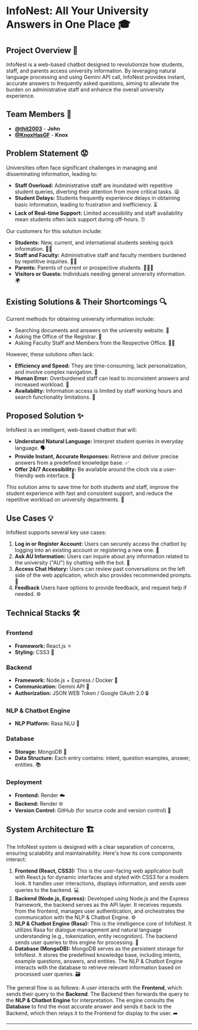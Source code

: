 # InfoNest: All Your University Answers in One Place 🎓

## Project Overview 🚀

InfoNest is a web-based chatbot designed to revolutionize how students, staff, and parents access university information. By leveraging natural language processing and using Gemini API call, InfoNest provides instant, accurate answers to frequently asked questions, aiming to alleviate the burden on administrative staff and enhance the overall university experience.

## Team Members 👥

*   **[@thit2003](https://github.com/thit2003)** - **John**
*   **[@KnoxHasGF](https://github.com/KnoxHasGF)** - **Knox**

## Problem Statement 😟

Universities often face significant challenges in managing and disseminating information, leading to:

*   **Staff Overload:** Administrative staff are inundated with repetitive student queries, diverting their attention from more critical tasks. 😫
*   **Student Delays:** Students frequently experience delays in obtaining basic information, leading to frustration and inefficiency. ⏳
*   **Lack of Real-time Support:** Limited accessibility and staff availability mean students often lack support during off-hours. ⏰

Our customers for this solution include:
*   **Students:** New, current, and international students seeking quick information. 🧑‍🎓
*   **Staff and Faculty:** Administrative staff and faculty members burdened by repetitive inquiries. 👨‍🏫
*   **Parents:** Parents of current or prospective students. 👨‍👩‍👧
*   **Visitors or Guests:** Individuals needing general university information. 🌍

## Existing Solutions & Their Shortcomings 🔍

Current methods for obtaining university information include:

*   Searching documents and answers on the university website. 📁
*   Asking the Office of the Registrar. 🏢
*   Asking Faculty Staff and Members from the Respective Office. 🧑‍💼

However, these solutions often lack:

*   **Efficiency and Speed:** They are time-consuming, lack personalization, and involve complex navigation. 🐌
*   **Human Error:** Overburdened staff can lead to inconsistent answers and increased workload. 📝
*   **Availability:** Information access is limited by staff working hours and search functionality limitations. 🚫

## Proposed Solution ✨

InfoNest is an intelligent, web-based chatbot that will:

*   **Understand Natural Language:** Interpret student queries in everyday language. 🗣️
*   **Provide Instant, Accurate Responses:** Retrieve and deliver precise answers from a predefined knowledge base. ✅
*   **Offer 24/7 Accessibility:** Be available around the clock via a user-friendly web interface. 🌙

This solution aims to save time for both students and staff, improve the student experience with fast and consistent support, and reduce the repetitive workload on university departments. 🌟

## Use Cases 💡

InfoNest supports several key use cases:

1.  **Log in or Register Account:** Users can securely access the chatbot by logging into an existing account or registering a new one. 🔐
2.  **Ask AU Information:** Users can inquire about any information related to the university ("AU") by chatting with the bot. 💬
3.  **Access Chat History:** Users can review past conversations on the left side of the web application, which also provides recommended prompts. 📜
4.  **Feedback** Users have options to provide feedback, and request help if needed. ⚙️

## Technical Stacks 🛠️

### Frontend
*   **Framework:** React.js ⚛️
*   **Styling:** CSS3 🎨

### Backend
*   **Framework:** Node.js + Express / Docker 🐍
*   **Communication:** Gemini API 🔗
*   **Authorization:** JSON WEB Token / Google OAuth 2.0 🔒

### NLP & Chatbot Engine
*   **NLP Platform:** Rasa NLU 🤖

### Database
*   **Storage:** MongoDB 🍃
*   **Data Structure:** Each entry contains: intent, question examples, answer, entities. 📚

### Deployment
*   **Frontend:** Render ☁️
*   **Backend:** Render 🌐
*   **Version Control:** GitHub (for source code and version control) 🐙

## System Architecture 🏗️

The InfoNest system is designed with a clear separation of concerns, ensuring scalability and maintainability. Here's how its core components interact:

1.  **Frontend (React, CSS3):** This is the user-facing web application built with React.js for dynamic interfaces and styled with CSS3 for a modern look. It handles user interactions, displays information, and sends user queries to the backend. 💻
2.  **Backend (Node.js, Express):** Developed using Node.js and the Express framework, the backend serves as the API layer. It receives requests from the frontend, manages user authentication, and orchestrates the communication with the NLP & Chatbot Engine. ⚙️
3.  **NLP & Chatbot Engine (Rasa):** This is the intelligence core of InfoNest. It utilizes Rasa for dialogue management and natural language understanding (e.g., tokenization, entity recognition). The backend sends user queries to this engine for processing. 🧠
4.  **Database (MongoDB):** MongoDB serves as the persistent storage for InfoNest. It stores the predefined knowledge base, including intents, example questions, answers, and entities. The NLP & Chatbot Engine interacts with the database to retrieve relevant information based on processed user queries. 🗃️

The general flow is as follows: A user interacts with the **Frontend**, which sends their query to the **Backend**. The Backend then forwards the query to the **NLP & Chatbot Engine** for interpretation. The engine consults the **Database** to find the most accurate answer and sends it back to the Backend, which then relays it to the Frontend for display to the user. ➡️

---
